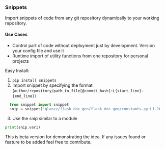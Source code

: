 ### Snippets

Import snippets of code from any git repository dynamically to your working repository.

#### Use Cases
- Control part of code without deployment just by development. Version your config file and use it
- Runtime import of utility functions from one repository for personal projects


Easy Install:

1. `pip install snippets`
2. Import snippet by specifying the format (`author/repository/path_to_file[@commit_hash]:L{start_line}-{end_line}`)
```python
  from snippet import snippet
  snip = snippet("glanzz/flask_doc_gen/flask_doc_gen/constants.py:L1-10")
```

3. Use the snip similar to a module
```python
print(snip.var1)
```


This is beta version for demonstrating the idea. If any issues found or feature to be added feel free to contribute.
